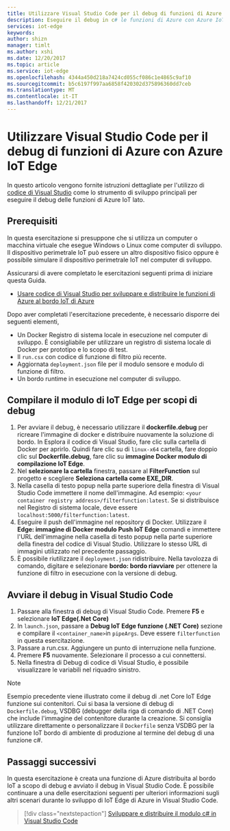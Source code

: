 ```yaml
---
title: Utilizzare Visual Studio Code per il debug di funzioni di Azure con Azure IoT Edge | Documenti Microsoft
description: Eseguire il debug in c# le funzioni di Azure con Azure IoT Edge, in Visual Studio Code
services: iot-edge
keywords: 
author: shizn
manager: timlt
ms.author: xshi
ms.date: 12/20/2017
ms.topic: article
ms.service: iot-edge
ms.openlocfilehash: 4344a450d218a7424cd055cf086c1e4865c9af10
ms.sourcegitcommit: b5c6197f997aa6858f420302d375896360dd7ceb
ms.translationtype: MT
ms.contentlocale: it-IT
ms.lasthandoff: 12/21/2017
---
```

# <a name="use-visual-studio-code-to-debug-azure-functions-with-azure-iot-edge"></a>Utilizzare Visual Studio Code per il debug di funzioni di Azure con Azure IoT Edge

In questo articolo vengono fornite istruzioni dettagliate per l'utilizzo di [codice di Visual Studio](https://code.visualstudio.com/) come lo strumento di sviluppo principali per eseguire il debug delle funzioni di Azure IoT lato.

## <a name="prerequisites"></a>Prerequisiti
In questa esercitazione si presuppone che si utilizza un computer o macchina virtuale che esegue Windows o Linux come computer di sviluppo. Il dispositivo perimetrale IoT può essere un altro dispositivo fisico oppure è possibile simulare il dispositivo perimetrale IoT nel computer di sviluppo.

Assicurarsi di avere completato le esercitazioni seguenti prima di iniziare questa Guida.
- [Usare codice di Visual Studio per sviluppare e distribuire le funzioni di Azure al bordo IoT di Azure](how-to-vscode-develop-azure-function.md)

Dopo aver completati l'esercitazione precedente, è necessario disporre dei seguenti elementi,
- Un Docker Registro di sistema locale in esecuzione nel computer di sviluppo. È consigliabile per utilizzare un registro di sistema locale di Docker per prototipo e lo scopo di test.
- Il `run.csx` con codice di funzione di filtro più recente.
- Aggiornata `deployment.json` file per il modulo sensore e modulo di funzione di filtro.
- Un bordo runtime in esecuzione nel computer di sviluppo.

## <a name="build-your-iot-edge-module-for-debugging-purpose"></a>Compilare il modulo di IoT Edge per scopi di debug
1. Per avviare il debug, è necessario utilizzare il **dockerfile.debug** per ricreare l'immagine di docker e distribuire nuovamente la soluzione di bordo. In Esplora il codice di Visual Studio, fare clic sulla cartella di Docker per aprirlo. Quindi fare clic su di `linux-x64` cartella, fare doppio clic sul **Dockerfile.debug**, fare clic su **immagine Docker modulo di compilazione IoT Edge**.
3. Nel **selezionare la cartella** finestra, passare al **FilterFunction** sul progetto e scegliere **Seleziona cartella come EXE_DIR**.
4. Nella casella di testo popup nella parte superiore della finestra di Visual Studio Code immettere il nome dell'immagine. Ad esempio: `<your container registry address>/filterfunction:latest`. Se si distribuisce nel Registro di sistema locale, deve essere `localhost:5000/filterfunction:latest`.
5. Eseguire il push dell'immagine nel repository di Docker. Utilizzare il **Edge: immagine di Docker modulo Push IoT Edge** comandi e immettere l'URL dell'immagine nella casella di testo popup nella parte superiore della finestra del codice di Visual Studio. Utilizzare lo stesso URL di immagini utilizzato nel precedente passaggio.
6. È possibile riutilizzare il `deployment.json` ridistribuire. Nella tavolozza di comando, digitare e selezionare **bordo: bordo riavviare** per ottenere la funzione di filtro in esecuzione con la versione di debug.

## <a name="start-debugging-in-vs-code"></a>Avviare il debug in Visual Studio Code
1. Passare alla finestra di debug di Visual Studio Code. Premere **F5** e selezionare **IoT Edge(.Net Core)**
2. In `launch.json`, passare a **Debug IoT Edge funzione (.NET Core)** sezione e compilare il `<container_name>`in `pipeArgs`. Deve essere `filterfunction` in questa esercitazione.
3. Passare a run.csx. Aggiungere un punto di interruzione nella funzione.
4. Premere **F5** nuovamente. Selezionare il processo a cui connettersi.
5. Nella finestra di Debug di codice di Visual Studio, è possibile visualizzare le variabili nel riquadro sinistro. 

> [!NOTE]
> Esempio precedente viene illustrato come il debug di .net Core IoT Edge funzione sui contenitori. Cui si basa la versione di debug di `Dockerfile.debug`, VSDBG (debugger della riga di comando di .NET Core) che include l'immagine del contenitore durante la creazione. Si consiglia utilizzare direttamente o personalizzare il `Dockerfile` senza VSDBG per la funzione IoT bordo di ambiente di produzione al termine del debug di una funzione c#.

## <a name="next-steps"></a>Passaggi successivi

In questa esercitazione è creata una funzione di Azure distribuita al bordo IoT a scopo di debug e avviato il debug in Visual Studio Code. È possibile continuare a una delle esercitazioni seguenti per ulteriori informazioni sugli altri scenari durante lo sviluppo di IoT Edge di Azure in Visual Studio Code. 

> [!div class="nextstepaction"]
> [Sviluppare e distribuire il modulo c# in Visual Studio Code](how-to-vscode-develop-csharp-module.md)

